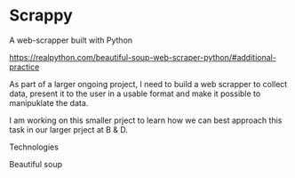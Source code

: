 # Scrappy

A web-scrapper built with Python

https://realpython.com/beautiful-soup-web-scraper-python/#additional-practice

As part of a larger ongoing project, I need to build a web scrapper to collect data, present it to the user in a usable format and make it possible to manipuklate the data.

I am working on this smaller prject to learn how we can best approach this task in our larger prject at B & D.


Technologies

Beautiful soup
